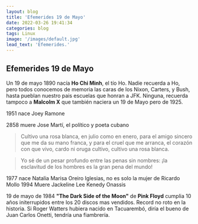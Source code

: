 ```yaml
---
layout: blog
title: 'Efemerides 19 de Mayo'
date: 2022-03-26 19:41:34
categories: blog
tags: Linux
image: '/images/default.jpg'
lead_text: 'Efemerides.'
---
```


## Efemerides 19 de Mayo

Un 19 de mayo 1890 nacía **Ho Chi Minh**, el tío Ho.  Nadie recuerda a Ho, pero todos conocemos de memoria las caras de los Nixon, Carters, y Bush, hasta pueblan nuestro pais escuelas que honran a JFK.  Ninguna, recuerda tampoco a **Malcolm X** que también naciera un 19 de Mayo pero de 1925.

1951 nace Joey Ramone

2858 muere Jose Martí, el político y poeta cubano

> Cultivo una rosa blanca, en julio como en enero, 
para el amigo sincero que me da su mano franca,
y para el cruel que me arranca, el corazón con que vivo,
cardo ni oruga cultivo, cultivo una rosa blanca.

> Yo sé de un pesar profundo
entre las penas sin nombres:
¡la esclavitud de los hombres
es la gran pena del mundo!

1977 nace Natalia Marisa Oreiro Iglesias, no es solo la mujer de Ricardo Mollo
1994 Muere Jackeline Lee Kenedy Onassis

19 de mayo de 1984 **"The Dark Side of the Moon"** de **Pink Floyd** cumplia 10 años initerrupidos entre los 20 discos mas vendidos.  Record no roto en la historia.  Si Roger Watters hubiera nacido en Tacuarembó, diría el bueno de Juan Carlos Onetti, tendría una fiambrería.
